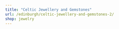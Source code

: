 ```yaml
---
title: "Celtic Jewellery and Gemstones"
url: /edinburgh/celtic-jewellery-and-gemstones-2/
shop: jewelry
---
```

